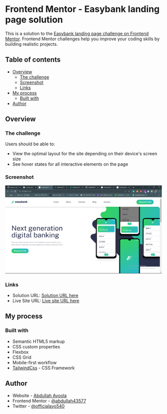 # Frontend Mentor - Easybank landing page solution

This is a solution to the [Easybank landing page challenge on Frontend Mentor](https://www.frontendmentor.io/challenges/easybank-landing-page-WaUhkoDN). Frontend Mentor challenges help you improve your coding skills by building realistic projects.

## Table of contents

- [Overview](#overview)
  - [The challenge](#the-challenge)
  - [Screenshot](#screenshot)
  - [Links](#links)
- [My process](#my-process)
  - [Built with](#built-with)
- [Author](#author)

## Overview

### The challenge

Users should be able to:

- View the optimal layout for the site depending on their device's screen size
- See hover states for all interactive elements on the page

### Screenshot

![](<./screenshots/Screenshot%20(108).png>)

### Links

- Solution URL: [Solution URL here](https://www.frontendmentor.io/solutions/responsive-easybank-landing-page-built-using-tailwind-and-vanilla-js-aJgNdJH9ap)
- Live Site URL: [Live site URL here](https://easybank-landing-p-g.netlify.app/)

## My process

### Built with

- Semantic HTML5 markup
- CSS custom properties
- Flexbox
- CSS Grid
- Mobile-first workflow
- [TailwindCss](https://tailwindcss.com/) - CSS Framework

## Author

- Website - [Abdullah Ayoola](https://github.com/abdullah43577)
- Frontend Mentor - [@abdullah43577](https://www.frontendmentor.io/profile/abdullah43577)
- Twitter - [@officialayo540](https://twitter.com/officialayo540)
